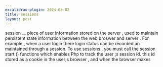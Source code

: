 ```yaml
---
excalidraw-plugin: 2024-05-02
title: sessions
layout: post
---
```

session __ piece of user information stored on the server , used to maintain persistent state information between the web broswer and server . For example , when a user login there login status can be recorded an maintained through a session. To use sessions , you must call the session start () functions which enables Php to track the user ;s session id.  this id stored as a cookie in the user;s browser , and when the browser makes 